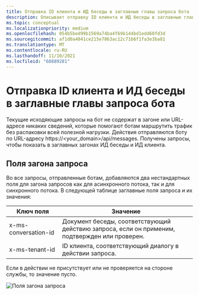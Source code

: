```yaml
---
title: Отправка ID клиента и ИД беседы в заглавные главы запроса бота
description: Описывает отправку ID клиента и ИД беседы в заглавные главы запроса бота.
ms.topic: conceptual
ms.localizationpriority: medium
ms.openlocfilehash: 054b5bed99b1569a74ba4f69b144bd1edd60fd3d
ms.sourcegitcommit: af1d0a4041ce215e7863ac12c71b6f1fa3e3ba81
ms.translationtype: MT
ms.contentlocale: ru-RU
ms.lasthandoff: 11/10/2021
ms.locfileid: "60889281"
---
```

# <a name="send-tenant-id-and-conversation-id-to-the-request-headers-of-the-bot"></a>Отправка ID клиента и ИД беседы в заглавные главы запроса бота

Текущие исходяющие запросы на бот не содержат в загоне или URL-адресе никаких сведений, которые помогают ботам маршрутить трафик без распаковки всей полезной нагрузки. Действия отправляются боту по URL-адресу https://<your_domain>/api/messages. Получены запросы, чтобы показать в заглавных загонах ИД беседы и ИД клиента.

## <a name="request-header-fields"></a>Поля загона запроса

Во все запросы, отправленные ботам, добавляются два нестандартных поля для загона запросов как для асинхронного потока, так и для синхронного потока. В следующей таблице заглавные поля запроса и их значения:

| Ключ поля | Значение |
|----------------|-----------------|
| x-ms-conversation-id | Документ беседы, соответствующий действию запроса, если он применим, подтвержден или проверен. |
| x-ms-tenant-id | ID клиента, соответствующий диалогу в действии запроса. |

Если в действии не присутствует или не проверяется на стороне службы, то значение пусто.

![Поля загона запроса](~/assets/images/bots/requestheaderfields.png)
